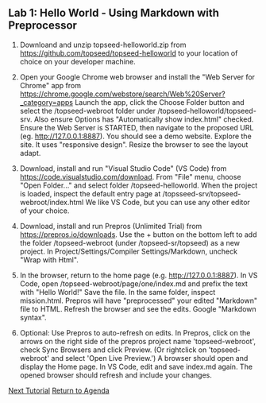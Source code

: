## Lab 1: Hello World - Using Markdown with Preprocessor

1. Downloand and unzip topseed-helloworld.zip from https://github.com/topseed/topseed-helloworld to your location of choice on your developer machine.

2. Open your Google Chrome web browser and install the "Web Server for Chrome" app from https://chrome.google.com/webstore/search/Web%20Server?_category=apps Launch the app, click the Choose Folder button and select the /topseed-webroot folder under /topseed-helloworld/topseed-srv. Also ensure Options has "Automatically show index.html" checked. Ensure the Web Server is STARTED, then navigate to the proposed URL (eg. http://127.0.0.1:8887). You should see a demo website. Explore the site. It uses "responsive design". Resize the browser to see the layout adapt. 

3. Download, install and run "Visual Studio Code" (VS Code) from https://code.visualstudio.com/download. From "File" menu, choose "Open Folder..." and select folder /topseed-helloworld. When the project is loaded, inspect the default entry page at /topsseed-srv/topseed-webroot/index.html We like VS Code, but you can use any other editor of your choice.

4. Download, install and run Prepros (Unlimited Trial) from https://prepros.io/downloads. Use the + button on the bottom left to add the folder /topseed-webroot (under /topseed-sr/topseed) as a new project. In Project/Settings/Compiler Settings/Markdown, uncheck "Wrap with Html". 

5. In the browser, return to the home page (e.g. http://127.0.0.1:8887). In VS Code, open /topseed-webroot/page/one/index.md and prefix the text with "Hello World!" Save the file. In the same folder, inspect mission.html. Prepros will have "preprocessed" your edited "Markdown" file to HTML. Refresh the browser and see the edits. Google "Markdown syntax". 

6. Optional: Use Prepros to auto-refresh on edits. In Prepros, click on the arrows on the right side of the prepros project name 'topseed-webroot', check Sync Browsers and click Preview. (Or rightclick on 'topseed-webroot' and select 'Open Live Preview.') A browser should open and display the Home page. In VS Code, edit and save index.md again. The opened browser should refresh and include your changes.

[Next Tutorial](/2-theBasics/) 
[Return to Agenda](/0-agenda/)
